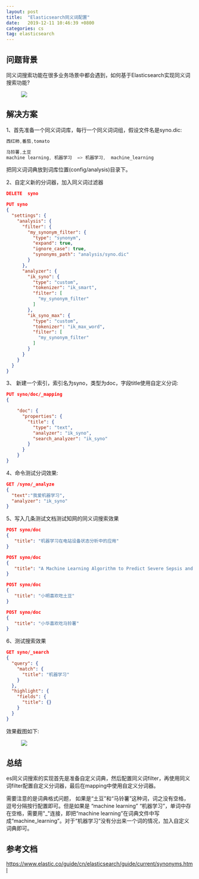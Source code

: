```yaml
---
layout: post
title:  "Elasticsearch同义词配置"
date:   2019-12-11 10:46:39 +0800
categories: cs
tag: elasticsearch
---
```



## 问题背景

​    同义词搜索功能在很多业务场景中都会遇到，如何基于Elasticsearch实现同义词搜索功能?


<figure>
<a><img src="{{site.url}}/images/1.jpg"></a>
</figure>

## 解决方案

1、首先准备一个同义词词库，每行一个同义词词组，假设文件名是syno.dic:

```java
西红柿,番茄,tomato  

马铃薯,土豆  
machine learning, 机器学习  => 机器学习,  machine_learning  
```

把同义词词典放到词库位置(config/analysis)目录下。

2、自定义新的分词器，加入同义词过滤器

```json
DELETE  syno

PUT syno
{
  "settings": {
    "analysis": {
      "filter": {
        "my_synonym_filter": {
          "type": "synonym",
          "expand": true,
          "ignore_case": true,
          "synonyms_path": "analysis/syno.dic"
        }
      },
      "analyzer": {
        "ik_syno": {
          "type": "custom",
          "tokenizer": "ik_smart",
          "filter": [
            "my_synonym_filter"
          ]
        },
        "ik_syno_max": {
          "type": "custom",
          "tokenizer": "ik_max_word",
          "filter": [
            "my_synonym_filter"
          ]
        }
      }
    }
  }
}

```

3、         新建一个索引，索引名为syno，类型为doc，字段title使用自定义分词:  

```json
PUT syno/doc/_mapping
{

    "doc": {
      "properties": {
        "title": {
          "type": "text",
          "analyzer": "ik_syno",
          "search_analyzer": "ik_syno"
        }
      }
    }
}

```

4、命令测试分词效果:  

```json
GET /syno/_analyze
{
  "text":"我爱机器学习",
  "analyzer": "ik_syno"
}
```

5、写入几条测试文档测试知网的同义词搜索效果  

```json
POST syno/doc
{
   "title": "机器学习在电站设备状态分析中的应用"
}

POST syno/doc
{
   "title": "A Machine Learning Algorithm to Predict Severe Sepsis and Septic Shock: Development, Implementation, and Impact on Clinical Practice."
}

POST syno/doc
{
   "title": "小明喜欢吃土豆"
}

POST syno/doc
{
   "title": "小华喜欢吃马铃薯"
}

```



6、测试搜索效果  

```json
GET syno/_search
{
  "query": {
    "match": {
      "title": "机器学习"
    }
  },
  "highlight": {
    "fields": {
      "title": {}
    }
  }
}
```

效果截图如下:

<figure>
<a><img src="{{site.url}}/images/1.jpg"></a>
</figure>

## 总结 

  es同义词搜索的实现首先是准备自定义词典，然后配置同义词filter，再使用同义词filter配置自定义分词器，最后在mapping中使用自定义分词器。

  需要注意的是词典格式问题， 如果是“土豆”和“马铃薯”这种词，词之没有空格，逗号分隔按行配置即可。但是如果是 “machine learning” “机器学习”，单词中存在空格，需要用"_"连接，即把“machine learning”在词典文件中写成“machine_learning”。对于“机器学习”没有分出来一个词的情况，加入自定义词典即可。

##  参考文档
<a href="https://www.elastic.co/guide/cn/elasticsearch/guide/current/synonyms.html">https://www.elastic.co/guide/cn/elasticsearch/guide/current/synonyms.html</a>




